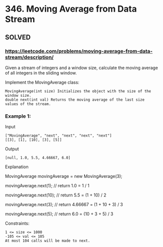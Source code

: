 # 346. Moving Average from Data Stream

## SOLVED
### https://leetcode.com/problems/moving-average-from-data-stream/description/

Given a stream of integers and a window size, calculate the moving average of all integers in the sliding window.

Implement the MovingAverage class:

    MovingAverage(int size) Initializes the object with the size of the window size.
    double next(int val) Returns the moving average of the last size values of the stream.



### Example 1:

Input

    ["MovingAverage", "next", "next", "next", "next"]
    [[3], [1], [10], [3], [5]]

Output
    
    [null, 1.0, 5.5, 4.66667, 6.0]

Explanation

MovingAverage movingAverage = new MovingAverage(3);

movingAverage.next(1); // return 1.0 = 1 / 1

movingAverage.next(10); // return 5.5 = (1 + 10) / 2

movingAverage.next(3); // return 4.66667 = (1 + 10 + 3) / 3

movingAverage.next(5); // return 6.0 = (10 + 3 + 5) / 3



Constraints:

    1 <= size <= 1000
    -105 <= val <= 105
    At most 104 calls will be made to next.

